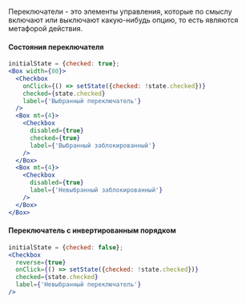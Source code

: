 Переключатели - это элементы управления, которые по смыслу включают или выключают какую-нибудь опцию, то есть являются метафорой действия.

#### Состояния переключателя
```jsx
initialState = {checked: true};
<Box width={80}>
  <Checkbox
    onClick={() => setState({checked: !state.checked})}
    checked={state.checked}
    label={'Выбранный переключатель'}
  />
  <Box mt={4}>
    <Checkbox
      disabled={true}
      checked={true}
      label={'Выбранный заблокированный'}
    />
  </Box>
  <Box mt={4}>
    <Checkbox
      disabled={true}
      label={'Невыбранный заблокированный'}
    />
  </Box>
</Box>
```
#### Переключатель с инвертированным порядком

```jsx
initialState = {checked: false};
<Checkbox
  reverse={true}
  onClick={() => setState({checked: !state.checked})}
  checked={state.checked}
  label={'Невыбранный переключатель'}
/>
```
